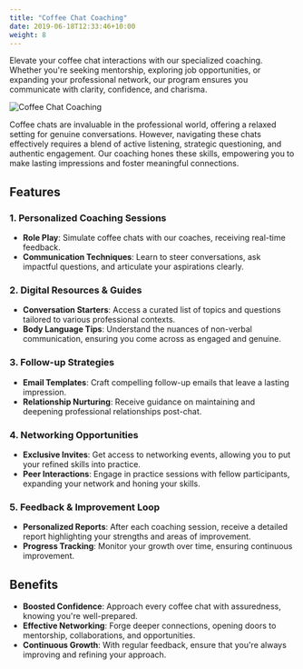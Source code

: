 ```yaml
---
title: "Coffee Chat Coaching"
date: 2019-06-18T12:33:46+10:00
weight: 8
---
```


Elevate your coffee chat interactions with our specialized coaching. Whether you're seeking mentorship, exploring job opportunities, or expanding your professional network, our program ensures you communicate with clarity, confidence, and charisma.


![Coffee Chat Coaching](/images/austin-distel-nGc5RT2HmF0-unsplash.jpg)

Coffee chats are invaluable in the professional world, offering a relaxed setting for genuine conversations. However, navigating these chats effectively requires a blend of active listening, strategic questioning, and authentic engagement. Our coaching hones these skills, empowering you to make lasting impressions and foster meaningful connections.

## Features

### 1. **Personalized Coaching Sessions**
- **Role Play**: Simulate coffee chats with our coaches, receiving real-time feedback.
- **Communication Techniques**: Learn to steer conversations, ask impactful questions, and articulate your aspirations clearly.

### 2. **Digital Resources & Guides**
- **Conversation Starters**: Access a curated list of topics and questions tailored to various professional contexts.
- **Body Language Tips**: Understand the nuances of non-verbal communication, ensuring you come across as engaged and genuine.

### 3. **Follow-up Strategies**
- **Email Templates**: Craft compelling follow-up emails that leave a lasting impression.
- **Relationship Nurturing**: Receive guidance on maintaining and deepening professional relationships post-chat.

### 4. **Networking Opportunities**
- **Exclusive Invites**: Get access to networking events, allowing you to put your refined skills into practice.
- **Peer Interactions**: Engage in practice sessions with fellow participants, expanding your network and honing your skills.

### 5. **Feedback & Improvement Loop**
- **Personalized Reports**: After each coaching session, receive a detailed report highlighting your strengths and areas of improvement.
- **Progress Tracking**: Monitor your growth over time, ensuring continuous improvement.

## Benefits

- **Boosted Confidence**: Approach every coffee chat with assuredness, knowing you're well-prepared.
- **Effective Networking**: Forge deeper connections, opening doors to mentorship, collaborations, and opportunities.
- **Continuous Growth**: With regular feedback, ensure that you're always improving and refining your approach.
